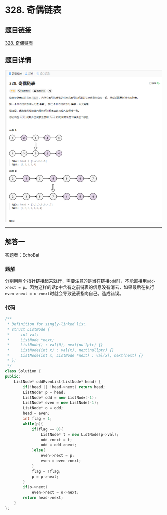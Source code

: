 # 328. 奇偶链表
## 题目链接  
[328. 奇偶链表](https://leetcode.cn/problems/odd-even-linked-list/description/)
## 题目详情
![题目图片](Img/328.png)

***
## 解答一
答题者：EchoBai

### 题解
分别用两个指针链接起来就行，需要注意的是当在链接`odd`时，不能直接用`odd->next = p`。因为这样的话p中含有之前链表的信息没有消去，如果最后在执行`even->next = o->next`时就会导致链表指向自己。造成错误。

### 代码
``` cpp
/**
 * Definition for singly-linked list.
 * struct ListNode {
 *     int val;
 *     ListNode *next;
 *     ListNode() : val(0), next(nullptr) {}
 *     ListNode(int x) : val(x), next(nullptr) {}
 *     ListNode(int x, ListNode *next) : val(x), next(next) {}
 * };
 */
class Solution {
public:
    ListNode* oddEvenList(ListNode* head) {
        if(!head || !head->next) return head;
        ListNode* p = head;
        ListNode* odd = new ListNode(-1);
        ListNode* even = new ListNode(-1);
        ListNode* o = odd;
        head = even;
        int flag = 1;
        while(p){
            if(flag == 0){
                ListNode* t = new ListNode(p->val);
                odd->next = t;
                odd = odd->next;
            }else{
                even->next = p;
                even = even->next;
            }
            flag = !flag;
            p = p->next;
        }
        if(o->next)
            even->next = o->next;
        return head->next;
    }
};
```


